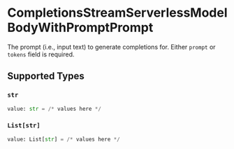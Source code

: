 # CompletionsStreamServerlessModelBodyWithPromptPrompt

The prompt (i.e., input text) to generate completions for. Either `prompt` or `tokens` field is required.


## Supported Types

### `str`

```python
value: str = /* values here */
```

### `List[str]`

```python
value: List[str] = /* values here */
```

